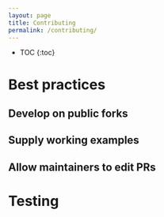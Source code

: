 ```yaml
---
layout: page
title: Contributing
permalink: /contributing/
---
```

* TOC
{:toc}


# Best practices

## Develop on public forks

## Supply working examples

## Allow maintainers to edit PRs

# Testing 
